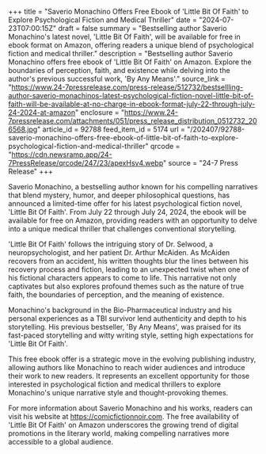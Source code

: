 +++
title = "Saverio Monachino Offers Free Ebook of 'Little Bit Of Faith' to Explore Psychological Fiction and Medical Thriller"
date = "2024-07-23T07:00:15Z"
draft = false
summary = "Bestselling author Saverio Monachino's latest novel, 'Little Bit Of Faith', will be available for free in ebook format on Amazon, offering readers a unique blend of psychological fiction and medical thriller."
description = "Bestselling author Saverio Monachino offers free ebook of 'Little Bit Of Faith' on Amazon. Explore the boundaries of perception, faith, and existence while delving into the author's previous successful work, 'By Any Means'."
source_link = "https://www.24-7pressrelease.com/press-release/512732/bestsellling-author-saverio-monachinos-latest-psychological-fiction-novel-little-bit-of-faith-will-be-available-at-no-charge-in-ebook-format-july-22-through-july-24-2024-at-amazon"
enclosure = "https://www.24-7pressrelease.com/attachments/051/press_release_distribution_0512732_206568.jpg"
article_id = 92788
feed_item_id = 5174
url = "/202407/92788-saverio-monachino-offers-free-ebook-of-little-bit-of-faith-to-explore-psychological-fiction-and-medical-thriller"
qrcode = "https://cdn.newsramp.app/24-7PressRelease/qrcode/247/23/apexHsv4.webp"
source = "24-7 Press Release"
+++

<p>Saverio Monachino, a bestselling author known for his compelling narratives that blend mystery, humor, and deeper philosophical questions, has announced a limited-time offer for his latest psychological fiction novel, 'Little Bit Of Faith'. From July 22 through July 24, 2024, the ebook will be available for free on Amazon, providing readers with an opportunity to delve into a unique medical thriller that challenges conventional storytelling.</p><p>'Little Bit Of Faith' follows the intriguing story of Dr. Selwood, a neuropsychologist, and her patient Dr. Arthur McAiden. As McAiden recovers from an accident, his written thoughts blur the lines between his recovery process and fiction, leading to an unexpected twist when one of his fictional characters appears to come to life. This narrative not only captivates but also explores profound themes such as the nature of true faith, the boundaries of perception, and the meaning of existence.</p><p>Monachino's background in the Bio-Pharmaceutical industry and his personal experiences as a TBI survivor lend authenticity and depth to his storytelling. His previous bestseller, 'By Any Means', was praised for its fast-paced storytelling and witty writing style, setting high expectations for 'Little Bit Of Faith'.</p><p>This free ebook offer is a strategic move in the evolving publishing industry, allowing authors like Monachino to reach wider audiences and introduce their work to new readers. It represents an excellent opportunity for those interested in psychological fiction and medical thrillers to explore Monachino's unique narrative style and thought-provoking themes.</p><p>For more information about Saverio Monachino and his works, readers can visit his website at <a href='https://comicfictionnoir.com' rel='nofollow' target='_blank'>https://comicfictionnoir.com</a>. The free availability of 'Little Bit Of Faith' on Amazon underscores the growing trend of digital promotions in the literary world, making compelling narratives more accessible to a global audience.</p>